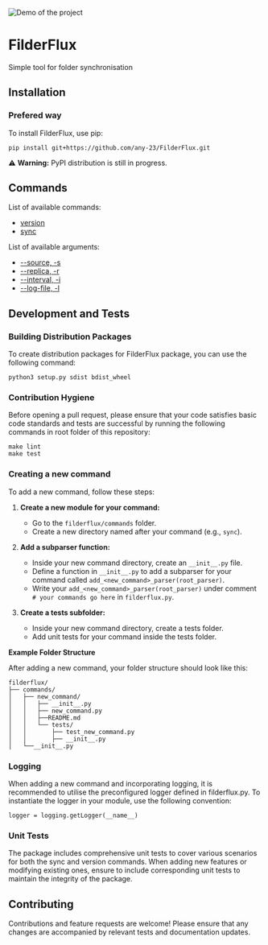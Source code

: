![Demo of the project](filderflux/docs/filderflux_demo.gif)

# FilderFlux
Simple tool for folder synchronisation

## Installation

### Prefered way

To install FilderFlux, use pip:

```
pip install git+https://github.com/any-23/FilderFlux.git
```

⚠️ **Warning:** PyPI distribution is still in progress.

## Commands

List of available commands:

- [version](filderflux/commands/version/README.md)
- [sync](filderflux/commands/sync/README.md)

List of available arguments:

- [--source, -s](filderflux/commands/sync/README.md)
- [--replica, -r](filderflux/commands/sync/README.md)
- [--interval, -i](filderflux/commands/sync/README.md)
- [--log-file, -l](filderflux/commands/sync/README.md)

## Development and Tests

### Building Distribution Packages

To create distribution packages for FilderFlux package, you can use the following command:

```
python3 setup.py sdist bdist_wheel
```

### Contribution Hygiene

Before opening a pull request, please ensure that your code satisfies basic code standards and tests are successful by running the following commands in root folder of this repository:

```
make lint
make test
```

### Creating a new command

To add a new command, follow these steps:

1. **Create a new module for your command:**
   - Go to the `filderflux/commands` folder.
   - Create a new directory named after your command (e.g., `sync`).

2. **Add a subparser function:**
   - Inside your new command directory, create an `__init__.py` file.
   - Define a function in `__init__.py` to add a subparser for your command called `add_<new_command>_parser(root_parser)`.
   - Write your `add_<new_command>_parser(root_parser)` under comment `# your commands go here` in `filderflux.py`.

3. **Create a tests subfolder:**
    - Inside your new command directory, create a tests folder.
    - Add unit tests for your command inside the tests folder.

**Example Folder Structure**

After adding a new command, your folder structure should look like this:

```
filderflux/
├── commands/
│   ├── new_command/
│   │   ├── __init__.py
│   │   ├── new_command.py
│   │   ├──README.md
│   │   └── tests/
│   │       ├── test_new_command.py
│   │       ├── __init__.py
│   └──__init__.py
```

### Logging

When adding a new command and incorporating logging, it is recommended to utilise the preconfigured logger defined in filderflux.py. To instantiate the logger in your module, use the following convention:

```
logger = logging.getLogger(__name__)
```

### Unit Tests

The package includes comprehensive unit tests to cover various scenarios for both the sync and version commands. When adding new features or modifying existing ones, ensure to include corresponding unit tests to maintain the integrity of the package.

## Contributing

Contributions and feature requests are welcome! Please ensure that any changes are accompanied by relevant tests and documentation updates.
